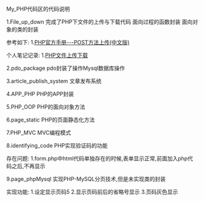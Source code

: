 My_PHP代码区的代码说明

1.File_up_down 
  完成了PHP下文件的上传与下载代码
  面向过程的函数封装
  面向对象的类的封装
  
  参考如下:
  1.[PHP官方手册---POST方法上传(中文版)](http://php.net/manual/zh/features.file-upload.post-method.php)

  个人笔记记录:
  1.[PHP文件上传下载](http://blog.csdn.net/alive2012/article/details/50688222)


2.pdo_package
  pdo封装了操作Mysql数据库操作


3.article_publish_system
  文章发布系统

4.APP_PHP
  PHP的APP封装

5.PHP_OOP
  PHP的面向对象方法

6.page_static
  PHP的页面静态化方法

7.PHP_MVC
  MVC编程模式

8.identifying_code
  PHP实现验证码的功能
  
  存在问题:
  1.form.php中html代码单独存在的时候,表单显示正常,前面加入php代码之后,不再显示

9.page_phpMysql
  实现PHP-MySQL分页技术,但是未实现类的封装
  
  实现功能:
  1.设定显示页码5
  2.显示页码前后的省略号显示
  3.页码灰色显示
